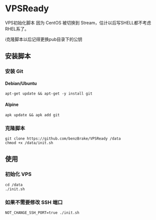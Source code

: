 # VPSReady
VPS初始化脚本
因为 CentOS 被切换到 Stream，估计以后写SHELL都不考虑RHEL系了。

ℹ克隆脚本以后记得更换pub目录下的公钥

## 安装脚本

### 安装 Git

#### Debian/Ubuntu

```shell
apt-get update && apt-get -y install git
```
#### Alpine

```shell
apk update && apk add git
```

### 克隆脚本

```shell
git clone https://github.com/benzBrake/VPSReady /data
chmod +x /data/init.sh
```



## 使用

### 初始化 VPS
```shell
cd /data
./init.sh
```

### 如果不需要修改 SSH 端口

```shell
NOT_CHANGE_SSH_PORT=true ./init.sh
```

